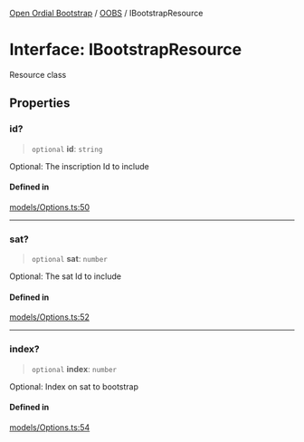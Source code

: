 [Open Ordial Bootstrap](../../README.md) / [OOBS](../README.md) / IBootstrapResource

# Interface: IBootstrapResource

Resource class

## Properties

### id?

> `optional` **id**: `string`

Optional: The inscription Id to include

#### Defined in

[models/Options.ts:50](https://github.com/open-ordinal/open-ordinal-bootstrap/blob/016feec9b8b1e9113d46e85545127ab92a2172b6/src/models/Options.ts#L50)

***

### sat?

> `optional` **sat**: `number`

Optional: The sat Id to include

#### Defined in

[models/Options.ts:52](https://github.com/open-ordinal/open-ordinal-bootstrap/blob/016feec9b8b1e9113d46e85545127ab92a2172b6/src/models/Options.ts#L52)

***

### index?

> `optional` **index**: `number`

Optional: Index on sat to bootstrap

#### Defined in

[models/Options.ts:54](https://github.com/open-ordinal/open-ordinal-bootstrap/blob/016feec9b8b1e9113d46e85545127ab92a2172b6/src/models/Options.ts#L54)
